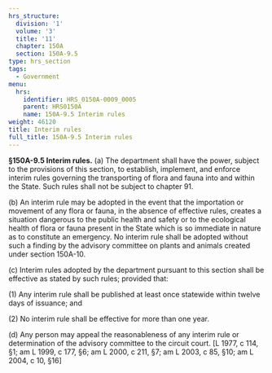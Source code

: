 ```yaml
---
hrs_structure:
  division: '1'
  volume: '3'
  title: '11'
  chapter: 150A
  section: 150A-9.5
type: hrs_section
tags:
  - Government
menu:
  hrs:
    identifier: HRS_0150A-0009_0005
    parent: HRS0150A
    name: 150A-9.5 Interim rules
weight: 46120
title: Interim rules
full_title: 150A-9.5 Interim rules
---
```

**§150A-9.5 Interim rules.** (a) The department shall have the power, subject to the provisions of this section, to establish, implement, and enforce interim rules governing the transporting of flora and fauna into and within the State. Such rules shall not be subject to chapter 91.

(b) An interim rule may be adopted in the event that the importation or movement of any flora or fauna, in the absence of effective rules, creates a situation dangerous to the public health and safety or to the ecological health of flora or fauna present in the State which is so immediate in nature as to constitute an emergency. No interim rule shall be adopted without such a finding by the advisory committee on plants and animals created under section 150A-10.

(c) Interim rules adopted by the department pursuant to this section shall be effective as stated by such rules; provided that:

(1) Any interim rule shall be published at least once statewide within twelve days of issuance; and

(2) No interim rule shall be effective for more than one year.

(d) Any person may appeal the reasonableness of any interim rule or determination of the advisory committee to the circuit court. [L 1977, c 114, §1; am L 1999, c 177, §6; am L 2000, c 211, §7; am L 2003, c 85, §10; am L 2004, c 10, §16]